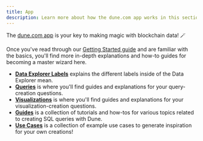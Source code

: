 ```yaml
---
title: App
description: Learn more about how the dune.com app works in this section!
---
```


The [dune.com app](https://dune.com) is your key to making magic with blockchain data! 🪄

Once you've read through our [Getting Started guide](../getting-started/index.md) and are familiar with the basics, you'll find more in-depth explanations and how-to guides for becoming a master wizard here.

- [**Data Explorer Labels**](explorer-labels.md) explains the different labels inside of the Data Explorer mean.
- [**Queries**](queries/index.md) is where you'll find guides and explanations for your query-creation questions. 
- [**Visualizations**](visualizations/index.md) is where you'll find guides and explanations for your visualization-creation questions.
- [**Guides**](guides/../index.md) is a collection of tutorials and how-tos for various topics related to creating SQL queries with Dune.
- [**Use Cases**](use-cases/index.md) is a collection of example use cases to generate inspiration for your own creations!